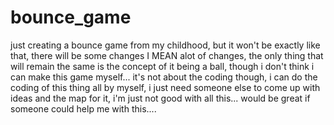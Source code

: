 # bounce_game
 just creating a bounce game from my childhood, but it won't be exactly like that, there will be some changes I MEAN alot of changes, the only thing that will remain the same is the concept of it being a ball, though i don't think i can make this game myself... it's not about the coding though, i can do the coding of this thing all by myself, i just need someone else to come up with ideas and the map for it, i'm just not good with all this... would be great if someone could help me with this....